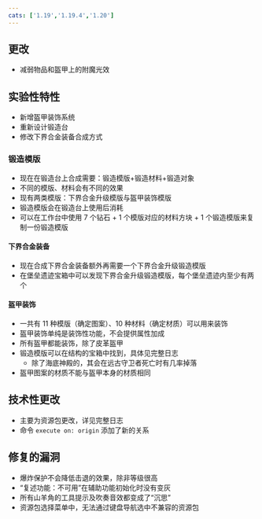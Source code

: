 ```yaml
---
cats: ['1.19','1.19.4','1.20']
---
```

##  更改
* 减弱物品和盔甲上的附魔光效
## 实验性特性
* 新增盔甲装饰系统
* 重新设计锻造台
* 修改下界合金装备合成方式
### 锻造模版
* 现在在锻造台上合成需要：锻造模版+锻造材料+锻造对象
* 不同的模版、材料会有不同的效果
* 现有两类模版：下界合金升级模版与盔甲装饰模版
* 锻造模版会在锻造台上使用后消耗
* 可以在工作台中使用 7 个钻石 + 1 个模版对应的材料方块 + 1 个锻造模版来复制一份锻造模版
#### 下界合金装备
* 现在合成下界合金装备额外再需要一个下界合金升级锻造模版
* 在堡垒遗迹宝箱中可以发现下界合金升级锻造模版，每个堡垒遗迹内至少有两个
#### 盔甲装饰
* 一共有 11 种模版（确定图案）、10 种材料（确定材质）可以用来装饰
* 盔甲装饰单纯是装饰性功能，不会提供属性加成
* 所有盔甲都能装饰，除了皮革盔甲
* 锻造模版可以在结构的宝箱中找到，具体见完整日志
	* 除了海底神殿的，其会在远古守卫者死亡时有几率掉落
* 盔甲图案的材质不能与盔甲本身的材质相同
## 技术性更改
* 主要为资源包更改，详见完整日志
* 命令 `execute on: origin` 添加了新的关系
## 修复的漏洞
* 爆炸保护不会降低击退的效果，除非等级很高
* “复述功能：不可用”在辅助功能初始化时没有变灰
* 所有山羊角的工具提示及吹奏音效都变成了“沉思”
* 资源包选择菜单中，无法通过键盘导航选中不兼容的资源包
